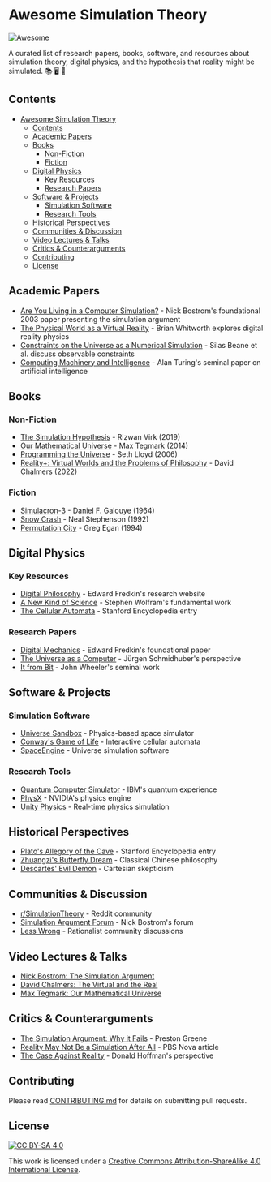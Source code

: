 # Awesome Simulation Theory

[![Awesome](https://awesome.re/badge.svg)](https://awesome.re)

A curated list of research papers, books, software, and resources about simulation theory, digital physics, and the hypothesis that reality might be simulated. 📚 🖥️ 🌌

## Contents
- [Awesome Simulation Theory](#awesome-simulation-theory)
  - [Contents](#contents)
  - [Academic Papers](#academic-papers)
  - [Books](#books)
    - [Non-Fiction](#non-fiction)
    - [Fiction](#fiction)
  - [Digital Physics](#digital-physics)
    - [Key Resources](#key-resources)
    - [Research Papers](#research-papers)
  - [Software \& Projects](#software--projects)
    - [Simulation Software](#simulation-software)
    - [Research Tools](#research-tools)
  - [Historical Perspectives](#historical-perspectives)
  - [Communities \& Discussion](#communities--discussion)
  - [Video Lectures \& Talks](#video-lectures--talks)
  - [Critics \& Counterarguments](#critics--counterarguments)
  - [Contributing](#contributing)
  - [License](#license)

## Academic Papers

- [Are You Living in a Computer Simulation?](https://www.simulation-argument.com/simulation.html) - Nick Bostrom's foundational 2003 paper presenting the simulation argument
- [The Physical World as a Virtual Reality](https://arxiv.org/abs/0801.0337) - Brian Whitworth explores digital reality physics
- [Constraints on the Universe as a Numerical Simulation](https://arxiv.org/abs/1210.1847) - Silas Beane et al. discuss observable constraints
- [Computing Machinery and Intelligence](https://academic.oup.com/mind/article/LIX/236/433/986238) - Alan Turing's seminal paper on artificial intelligence

## Books

### Non-Fiction
- [The Simulation Hypothesis](https://www.amazon.com/Simulation-Hypothesis-Scientific-Evidence-Programmed/dp/1949925315) - Rizwan Virk (2019)
- [Our Mathematical Universe](https://www.amazon.com/Our-Mathematical-Universe-Ultimate-Reality/dp/0307744256) - Max Tegmark (2014)
- [Programming the Universe](https://www.amazon.com/Programming-Universe-Quantum-Computer-Scientist/dp/1400033861) - Seth Lloyd (2006)
- [Reality+: Virtual Worlds and the Problems of Philosophy](https://www.amazon.com/Reality-Virtual-Worlds-Problems-Philosophy/dp/0393635805) - David Chalmers (2022)

### Fiction
- [Simulacron-3](https://www.amazon.com/Simulacron-3-Daniel-F-Galouye/dp/1616461098) - Daniel F. Galouye (1964)
- [Snow Crash](https://www.amazon.com/Snow-Crash-Neal-Stephenson/dp/0553380958) - Neal Stephenson (1992)
- [Permutation City](https://www.amazon.com/Permutation-City-Novel-Greg-Egan/dp/1597805394) - Greg Egan (1994)

## Digital Physics

### Key Resources
- [Digital Philosophy](http://www.digitalphilosophy.org/) - Edward Fredkin's research website
- [A New Kind of Science](https://www.wolframscience.com/nks/) - Stephen Wolfram's fundamental work
- [The Cellular Automata](https://plato.stanford.edu/entries/cellular-automata/) - Stanford Encyclopedia entry

### Research Papers
- [Digital Mechanics](https://arxiv.org/abs/hep-th/0510156) - Edward Fredkin's foundational paper
- [The Universe as a Computer](https://arxiv.org/abs/0801.0337) - Jürgen Schmidhuber's perspective
- [It from Bit](https://philpapers.org/rec/WHEIFB) - John Wheeler's seminal work

## Software & Projects

### Simulation Software
- [Universe Sandbox](https://universesandbox.com/) - Physics-based space simulator
- [Conway's Game of Life](https://playgameoflife.com/) - Interactive cellular automata
- [SpaceEngine](http://spaceengine.org/) - Universe simulation software

### Research Tools
- [Quantum Computer Simulator](https://quantum-computing.ibm.com/) - IBM's quantum experience
- [PhysX](https://developer.nvidia.com/physx-sdk) - NVIDIA's physics engine
- [Unity Physics](https://unity.com/physics) - Real-time physics simulation

## Historical Perspectives

- [Plato's Allegory of the Cave](https://plato.stanford.edu/entries/plato-myths/#CavMytAll) - Stanford Encyclopedia entry
- [Zhuangzi's Butterfly Dream](https://plato.stanford.edu/entries/zhuangzi/) - Classical Chinese philosophy
- [Descartes' Evil Demon](https://plato.stanford.edu/entries/descartes-epistemology/) - Cartesian skepticism

## Communities & Discussion

- [r/SimulationTheory](https://www.reddit.com/r/SimulationTheory/) - Reddit community
- [Simulation Argument Forum](https://www.simulation-argument.com/forum.html) - Nick Bostrom's forum
- [Less Wrong](https://www.lesswrong.com/tag/simulation-hypothesis) - Rationalist community discussions

## Video Lectures & Talks

- [Nick Bostrom: The Simulation Argument](https://www.youtube.com/watch?v=nnl6nY8YKHs)
- [David Chalmers: The Virtual and the Real](https://www.youtube.com/watch?v=x6Hxn3XUxKc)
- [Max Tegmark: Our Mathematical Universe](https://www.youtube.com/watch?v=_3UxvycpqYo)

## Critics & Counterarguments

- [The Simulation Argument: Why it Fails](https://arxiv.org/abs/2010.11377) - Preston Greene
- [Reality May Not Be a Simulation After All](https://www.pbs.org/wgbh/nova/article/are-we-living-in-a-simulation/) - PBS Nova article
- [The Case Against Reality](https://www.quantamagazine.org/the-evolutionary-argument-against-reality-20160421/) - Donald Hoffman's perspective

## Contributing

Please read [CONTRIBUTING.md](CONTRIBUTING.md) for details on submitting pull requests.

## License

[![CC BY-SA 4.0][cc-by-sa-shield]][cc-by-sa]

This work is licensed under a [Creative Commons Attribution-ShareAlike 4.0 International License][cc-by-sa].

[cc-by-sa]: http://creativecommons.org/licenses/by-sa/4.0/
[cc-by-sa-shield]: https://img.shields.io/badge/License-CC%20BY--SA%204.0-lightgrey.svg
